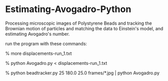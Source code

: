 # Estimating-Avogadro-Python
Processing microscopic images of Polystyrene Beads and tracking the Brownian motion of particles and matching the data to Einstein's model, and estimating Avogadro's number.

run the program with these commands:

% more displacements-run_1.txt

% python Avogadro.py < displacements-run_1.txt 

% python beadtracker.py 25 180.0 25.0 frames/*.jpg | python Avogadro.py

